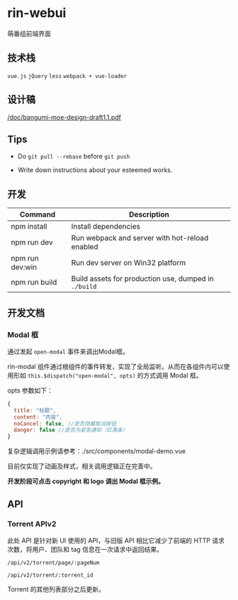 # rin-webui

萌番组前端界面

## 技术栈

`vue.js` `jQuery` `less` `webpack + vue-loader`

## 设计稿

[/doc/bangumi-moe-design-draft1.1.pdf](/doc/bangumi-moe-design-draft1.1.pdf)

## Tips

* Do `git pull --rebase` before `git push`

* Write down instructions about your esteemed works.

## 开发

|Command|Description|
|---|---|
|npm install|Install dependencies|
|npm run dev|Run webpack and server with hot-reload enabled|
|npm run dev:win|Run dev server on Win32 platform|
|npm run build|Build assets for production use, dumped in `./build`|

## 开发文档

### Modal 框

通过发起 `open-modal` 事件来调出Modal框。

rin-modal 组件通过根组件的事件转发，实现了全局监听。从而在各组件内可以使用形如 `this.$dispatch("open-modal", opts)` 的方式调用 Modal 框。

opts 参数如下：

```js
{
  title: "标题",  
  content: "内容",  
  noCancel: false, //是否隐藏取消按钮  
  danger: false //是否为紧急通知（红黑条）    
}
```
复杂逻辑调用示例请参考：./src/components/modal-demo.vue

目前仅实现了动画及样式，相关调用逻辑正在完善中。

__开发阶段可点击 copyright 和 logo 调出 Modal 框示例。__

## API

### Torrent APIv2

此处 API 是针对新 UI 使用的 API，与旧版 API 相比它减少了前端的 HTTP 请求次数，将用户、团队和 tag 信息在一次请求中返回结果。

`/api/v2/torrent/page/:pageNum`

`/api/v2/torrent/:torrent_id`

Torrent 的其他列表部分之后更新。
